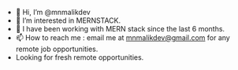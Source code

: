 - 👋 Hi, I’m @mnmalikdev
- 👀 I’m interested in MERNSTACK.
- 🌱 I have been working with MERN stack since the last 6 months.
- 📫 How to reach me : email me at mnmalikdev@gmail.com for any remote job opportunities.
- Looking for fresh remote opportunities.

<!---
mnmalikdev/mnmalikdev is a ✨ special ✨ repository because its `README.md` (this file) appears on your GitHub profile.
You can click the Preview link to take a look at your changes.
--->
